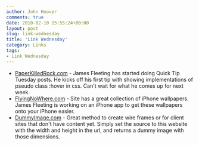 ```yaml
---
author: John Hoover
comments: true
date: 2010-02-10 15:55:24+00:00
layout: post
slug: link-wednesday
title: 'Link Wednesday'
category: Links
tags:
- Link Wednesday
---
```


  * [PaperKilledRock.com](http://paperkilledrock.com/) - James Fleeting has started doing Quick Tip Tuesday posts. He kicks off his first tip with showing implementations of pseudo class :hover in css. Can't wait for what he comes up for next week.
  * [FlyingNoWhere.com](http://flyingnowhere.com/) - Site has a great collection of iPhone wallpapers. James Fleeting is working on an iPhone app to get these wallpapers onto your iPhone easier.
  * [DummyImage.com](http://dummyimage.com/) - Great method to create wire frames or for client sites that don't have content yet. Simply set the source to this website with the width and height in the url, and returns a dummy image with those dimensions.

